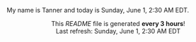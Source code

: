 My name is Tanner and today is Sunday, June 1, 2:30 AM EDT.

<p align="center">This <i>README</i> file is generated <b>every 3 hours</b>!</br>Last refresh: Sunday, June 1, 2:30 AM EDT<br /></p>
